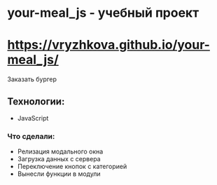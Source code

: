 # your-meal_js - учебный проект

# https://vryzhkova.github.io/your-meal_js/

Заказать бургер

## Технологии:

- JavaScript

### Что сделали:

- Релизация модального окна
- Загрузка данных с сервера
- Переключение кнопок с категорией
- Вынесли функции в модули
